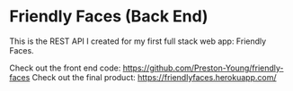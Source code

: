 # Friendly Faces (Back End)

This is the REST API I created for my first full stack web app: Friendly Faces.

Check out the front end code: <a href="https://github.com/Preston-Young/friendly-faces" target="_blank">https://github.com/Preston-Young/friendly-faces</a>
Check out the final product: <a href="https://friendlyfaces.herokuapp.com/" target="_blank">https://friendlyfaces.herokuapp.com/</a>
